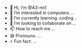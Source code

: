 - 👋 Hi, I’m @A3-nn1
- 👀 I’m interested in computers ...
- 🌱 I’m currently learning .coding ..
- 💞️ I’m looking to collaborate on ...
- 📫 How to reach me ...
- 😄 Pronouns: ...
- ⚡ Fun fact: ...

<!---
A3-nn1/A3-nn1 is a ✨ special ✨ repository because its `README.md` (this file) appears on your GitHub profile.
You can click the Preview link to take a look at your changes.
--->
